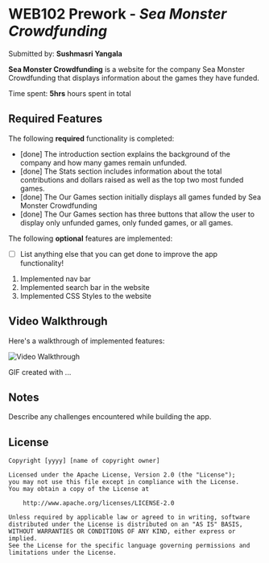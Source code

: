 # WEB102 Prework - *Sea Monster Crowdfunding*

Submitted by: **Sushmasri Yangala**

**Sea Monster Crowdfunding** is a website for the company Sea Monster Crowdfunding that displays information about the games they have funded.

Time spent: **5hrs** hours spent in total

## Required Features

The following **required** functionality is completed:

* [done] The introduction section explains the background of the company and how many games remain unfunded.
* [done] The Stats section includes information about the total contributions and dollars raised as well as the top two most funded games.
* [done] The Our Games section initially displays all games funded by Sea Monster Crowdfunding
* [done] The Our Games section has three buttons that allow the user to display only unfunded games, only funded games, or all games.

The following **optional** features are implemented:

* [ ] List anything else that you can get done to improve the app functionality!
1. Implemented nav bar
2. Implemented search bar in the website
3. Implemented CSS Styles to the website

## Video Walkthrough

Here's a walkthrough of implemented features:

<img src='https://github.com/SushmasriYangala/web102_prework/blob/edec3d970fc57bf012907abd78028d73e2863b61/Web%20102%20Prework.gif' title='Video Walkthrough' width='' alt='Video Walkthrough' />

<!-- Replace this with whatever GIF tool you used! -->
GIF created with ...  
<!-- Recommended tools:
[Kap](https://getkap.co/) for macOS
[ScreenToGif](https://www.screentogif.com/) for Windows
[peek](https://github.com/phw/peek) for Linux. -->

## Notes

Describe any challenges encountered while building the app.

## License

    Copyright [yyyy] [name of copyright owner]

    Licensed under the Apache License, Version 2.0 (the "License");
    you may not use this file except in compliance with the License.
    You may obtain a copy of the License at

        http://www.apache.org/licenses/LICENSE-2.0

    Unless required by applicable law or agreed to in writing, software
    distributed under the License is distributed on an "AS IS" BASIS,
    WITHOUT WARRANTIES OR CONDITIONS OF ANY KIND, either express or implied.
    See the License for the specific language governing permissions and
    limitations under the License.
